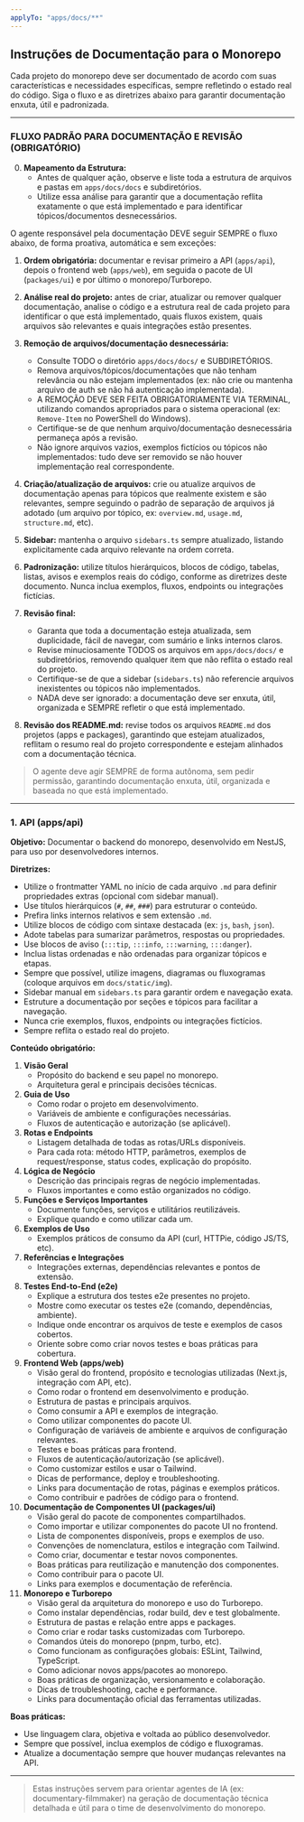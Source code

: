 ```yaml
---
applyTo: "apps/docs/**"
---
```



## Instruções de Documentação para o Monorepo

Cada projeto do monorepo deve ser documentado de acordo com suas características e necessidades específicas, sempre refletindo o estado real do código. Siga o fluxo e as diretrizes abaixo para garantir documentação enxuta, útil e padronizada.

---
### FLUXO PADRÃO PARA DOCUMENTAÇÃO E REVISÃO (OBRIGATÓRIO)
0. **Mapeamento da Estrutura:**
   - Antes de qualquer ação, observe e liste toda a estrutura de arquivos e pastas em `apps/docs/docs` e subdiretórios.
   - Utilize essa análise para garantir que a documentação reflita exatamente o que está implementado e para identificar tópicos/documentos desnecessários.


O agente responsável pela documentação DEVE seguir SEMPRE o fluxo abaixo, de forma proativa, automática e sem exceções:

1. **Ordem obrigatória:** documentar e revisar primeiro a API (`apps/api`), depois o frontend web (`apps/web`), em seguida o pacote de UI (`packages/ui`) e por último o monorepo/Turborepo.
2. **Análise real do projeto:** antes de criar, atualizar ou remover qualquer documentação, analise o código e a estrutura real de cada projeto para identificar o que está implementado, quais fluxos existem, quais arquivos são relevantes e quais integrações estão presentes.
3. **Remoção de arquivos/documentação desnecessária:**
   - Consulte TODO o diretório `apps/docs/docs/` e SUBDIRETÓRIOS.
   - Remova arquivos/tópicos/documentações que não tenham relevância ou não estejam implementados (ex: não crie ou mantenha arquivo de auth se não há autenticação implementada).
   - A REMOÇÃO DEVE SER FEITA OBRIGATORIAMENTE VIA TERMINAL, utilizando comandos apropriados para o sistema operacional (ex: `Remove-Item` no PowerShell do Windows).
   - Certifique-se de que nenhum arquivo/documentação desnecessária permaneça após a revisão.
   - Não ignore arquivos vazios, exemplos fictícios ou tópicos não implementados: tudo deve ser removido se não houver implementação real correspondente.
4. **Criação/atualização de arquivos:** crie ou atualize arquivos de documentação apenas para tópicos que realmente existem e são relevantes, sempre seguindo o padrão de separação de arquivos já adotado (um arquivo por tópico, ex: `overview.md`, `usage.md`, `structure.md`, etc).
5. **Sidebar:** mantenha o arquivo `sidebars.ts` sempre atualizado, listando explicitamente cada arquivo relevante na ordem correta.
6. **Padronização:** utilize títulos hierárquicos, blocos de código, tabelas, listas, avisos e exemplos reais do código, conforme as diretrizes deste documento. Nunca inclua exemplos, fluxos, endpoints ou integrações fictícias.
7. **Revisão final:**
   - Garanta que toda a documentação esteja atualizada, sem duplicidade, fácil de navegar, com sumário e links internos claros.
   - Revise minuciosamente TODOS os arquivos em `apps/docs/docs/` e subdiretórios, removendo qualquer item que não reflita o estado real do projeto.
   - Certifique-se de que a sidebar (`sidebars.ts`) não referencie arquivos inexistentes ou tópicos não implementados.
   - NADA deve ser ignorado: a documentação deve ser enxuta, útil, organizada e SEMPRE refletir o que está implementado.

9. **Revisão dos README.md:** revise todos os arquivos `README.md` dos projetos (apps e packages), garantindo que estejam atualizados, reflitam o resumo real do projeto correspondente e estejam alinhados com a documentação técnica.

> O agente deve agir SEMPRE de forma autônoma, sem pedir permissão, garantindo documentação enxuta, útil, organizada e baseada no que está implementado.
---


### 1. API (apps/api)

**Objetivo:** Documentar o backend do monorepo, desenvolvido em NestJS, para uso por desenvolvedores internos.

**Diretrizes:**
- Utilize o frontmatter YAML no início de cada arquivo `.md` para definir propriedades extras (opcional com sidebar manual).
- Use títulos hierárquicos (`#`, `##`, `###`) para estruturar o conteúdo.
- Prefira links internos relativos e sem extensão `.md`.
- Utilize blocos de código com sintaxe destacada (ex: `js`, `bash`, `json`).
- Adote tabelas para sumarizar parâmetros, respostas ou propriedades.
- Use blocos de aviso (`:::tip`, `:::info`, `:::warning`, `:::danger`).
- Inclua listas ordenadas e não ordenadas para organizar tópicos e etapas.
- Sempre que possível, utilize imagens, diagramas ou fluxogramas (coloque arquivos em `docs/static/img`).
- Sidebar manual em `sidebars.ts` para garantir ordem e navegação exata.
- Estruture a documentação por seções e tópicos para facilitar a navegação.
- Nunca crie exemplos, fluxos, endpoints ou integrações fictícios.
- Sempre reflita o estado real do projeto.


**Conteúdo obrigatório:**

1. **Visão Geral**
   - Propósito do backend e seu papel no monorepo.
   - Arquitetura geral e principais decisões técnicas.
2. **Guia de Uso**
   - Como rodar o projeto em desenvolvimento.
   - Variáveis de ambiente e configurações necessárias.
   - Fluxos de autenticação e autorização (se aplicável).
3. **Rotas e Endpoints**
   - Listagem detalhada de todas as rotas/URLs disponíveis.
   - Para cada rota: método HTTP, parâmetros, exemplos de request/response, status codes, explicação do propósito.
4. **Lógica de Negócio**
   - Descrição das principais regras de negócio implementadas.
   - Fluxos importantes e como estão organizados no código.
5. **Funções e Serviços Importantes**
   - Documente funções, serviços e utilitários reutilizáveis.
   - Explique quando e como utilizar cada um.
6. **Exemplos de Uso**
   - Exemplos práticos de consumo da API (curl, HTTPie, código JS/TS, etc).
7. **Referências e Integrações**
   - Integrações externas, dependências relevantes e pontos de extensão.
8. **Testes End-to-End (e2e)**
   - Explique a estrutura dos testes e2e presentes no projeto.
   - Mostre como executar os testes e2e (comando, dependências, ambiente).
   - Indique onde encontrar os arquivos de teste e exemplos de casos cobertos.
   - Oriente sobre como criar novos testes e boas práticas para cobertura.
9. **Frontend Web (apps/web)**
   - Visão geral do frontend, propósito e tecnologias utilizadas (Next.js, integração com API, etc).
   - Como rodar o frontend em desenvolvimento e produção.
   - Estrutura de pastas e principais arquivos.
   - Como consumir a API e exemplos de integração.
   - Como utilizar componentes do pacote UI.
   - Configuração de variáveis de ambiente e arquivos de configuração relevantes.
   - Testes e boas práticas para frontend.
   - Fluxos de autenticação/autorização (se aplicável).
   - Como customizar estilos e usar o Tailwind.
   - Dicas de performance, deploy e troubleshooting.
   - Links para documentação de rotas, páginas e exemplos práticos.
   - Como contribuir e padrões de código para o frontend.
10. **Documentação de Componentes UI (packages/ui)**
    - Visão geral do pacote de componentes compartilhados.
    - Como importar e utilizar componentes do pacote UI no frontend.
    - Lista de componentes disponíveis, props e exemplos de uso.
    - Convenções de nomenclatura, estilos e integração com Tailwind.
    - Como criar, documentar e testar novos componentes.
    - Boas práticas para reutilização e manutenção dos componentes.
    - Como contribuir para o pacote UI.
    - Links para exemplos e documentação de referência.
11. **Monorepo e Turborepo**
    - Visão geral da arquitetura do monorepo e uso do Turborepo.
    - Como instalar dependências, rodar build, dev e test globalmente.
    - Estrutura de pastas e relação entre apps e packages.
    - Como criar e rodar tasks customizadas com Turborepo.
    - Comandos úteis do monorepo (pnpm, turbo, etc).
    - Como funcionam as configurações globais: ESLint, Tailwind, TypeScript.
    - Como adicionar novos apps/pacotes ao monorepo.
    - Boas práticas de organização, versionamento e colaboração.
    - Dicas de troubleshooting, cache e performance.
    - Links para documentação oficial das ferramentas utilizadas.

**Boas práticas:**

- Use linguagem clara, objetiva e voltada ao público desenvolvedor.
- Sempre que possível, inclua exemplos de código e fluxogramas.
- Atualize a documentação sempre que houver mudanças relevantes na API.

---

> Estas instruções servem para orientar agentes de IA (ex: documentary-filmmaker) na geração de documentação técnica detalhada e útil para o time de desenvolvimento do monorepo.
